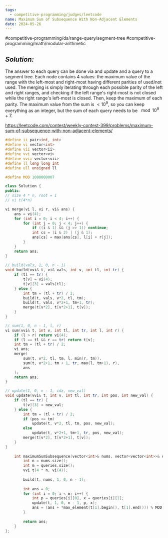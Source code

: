 ```yaml
---
tags:
  - competitive-programming/judges/leetcode
name: Maximum Sum of Subsequence With Non-Adjacent Elements
date: 2024-05-26
---
```

#competitive-programming/ds/range-query/segment-tree #competitive-programming/math/modular-arithmetic 
## _Solution:_
The answer to each query can be done via and update and a query to a segment tree. Each node contains 4 values: the maximum value of the range with the left-most and right-most having different parities of used/not used. The merging is simply iterating through each possible parity of the left and right ranges, and checking if the left range's right-most is not closed while the right range's left-most is closed. Then, keep the maximum of each parity. The maximum value from the sum is $<10^9$, so you can keep everything as an integer, but the sum of each query needs to be $\mod{10^9+7}$.

https://leetcode.com/contest/weekly-contest-399/problems/maximum-sum-of-subsequence-with-non-adjacent-elements/
```cpp
#define ii pair<int, int>
#define vi vector<int>
#define vii vector<ii>
#define vvi vector<vi>
#define vvii vector<vii>
#define ll long long int
#define ull unsigned ll

#define MOD 1000000007

class Solution {
public:
// size 4 * n, root = 1
// vi t(4*n)

vi merge(vi l, vi r, vi& ans) {
    ans = vi(4);
    for (int i = 0; i < 4; i++) {
        for (int j = 0; j < 4; j++) {
            if ((i & 1) && (j >> 1)) continue;
            int cs = (i & 2) | (j & 1);
            ans[cs] = max(ans[cs], l[i] + r[j]);
        }
    }
    return ans;
}
    
// build(vals, 1, 0, n - 1)
void build(vvi& t, vi& vals, int v, int tl, int tr) {
    if (tl == tr) {
        t[v] = vi(4);
        t[v][3] = vals[tl];
    } else {
        int tm = (tl + tr) / 2;
        build(t, vals, v*2, tl, tm);
        build(t, vals, v*2+1, tm+1, tr);
        merge(t[v*2], t[v*2+1], t[v]);
    }
}

// sum(1, 0, n - 1, l, r)
vi sum(vvi& t, int v, int tl, int tr, int l, int r) {
    if (l > r) return vi(4);
    if (l == tl && r == tr) return t[v];
    int tm = (tl + tr) / 2;
    vi ans;
    merge(
        sum(t, v*2, tl, tm, l, min(r, tm)),
        sum(t, v*2+1, tm + 1, tr, max(l, tm+1), r),
        ans
    );
    return ans;
}

// update(1, 0, n - 1, idx, new_val)
void update(vvi& t, int v, int tl, int tr, int pos, int new_val) {
    if (tl == tr) {
        t[v][3] = new_val;
    } else {
        int tm = (tl + tr) / 2;
        if (pos <= tm)
            update(t, v*2, tl, tm, pos, new_val);
        else
            update(t, v*2+1, tm+1, tr, pos, new_val);
        merge(t[v*2], t[v*2+1], t[v]);
    }
}
    
    int maximumSumSubsequence(vector<int>& nums, vector<vector<int>>& queries) {
        int n = nums.size();
        int m = queries.size();
        vvi t(4 * n, vi(4));
        
        build(t, nums, 1, 0, n - 1);
        
        int ans = 0;
        for (int i = 0; i < m; i++) {
            int p = queries[i][0], x = queries[i][1];
            update(t, 1, 0, n - 1, p, x);
            ans = (ans + *max_element(t[1].begin(), t[1].end())) % MOD;
        }
        
        return ans;
    }
};
```